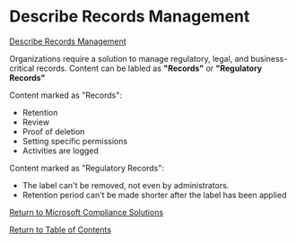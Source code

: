# Describe Records Management

[Describe Records Management](https://docs.microsoft.com/en-us/learn/modules/describe-information-protection-governance-capabilities-microsoft-365/7-describe-records-management)

Organizations require a solution to manage regulatory, legal, and business-critical records. Content can be labled as **"Records"** or **"Regulatory Records"**

Content marked as "Records":
* Retention
* Review
* Proof of deletion
* Setting specific permissions
* Activities are logged

Content marked as "Regulatory Records":
* The label can't be removed, not even by administrators. 
* Retention period can't be made shorter after the label has been applied 

[Return to Microsoft Compliance Solutions](README.md)

[Return to Table of Contents](../README.md)
